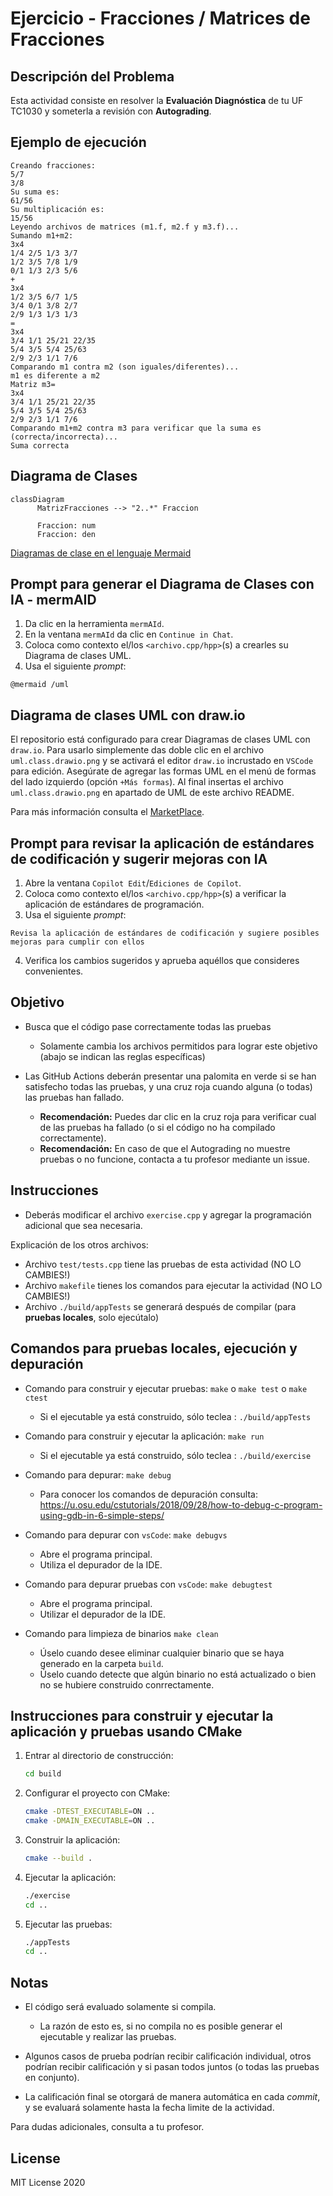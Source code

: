 # Ejercicio - Fracciones / Matrices de Fracciones

## Descripción del Problema

Esta actividad consiste en resolver la **Evaluación Diagnóstica** de tu UF TC1030 y someterla a revisión con **Autograding**.

## Ejemplo de ejecución
```
Creando fracciones:
5/7
3/8
Su suma es:
61/56
Su multiplicación es:
15/56
Leyendo archivos de matrices (m1.f, m2.f y m3.f)...
Sumando m1+m2:
3x4
1/4 2/5 1/3 3/7 
1/2 3/5 7/8 1/9 
0/1 1/3 2/3 5/6 
+
3x4
1/2 3/5 6/7 1/5 
3/4 0/1 3/8 2/7 
2/9 1/3 1/3 1/3 
=
3x4
3/4 1/1 25/21 22/35 
5/4 3/5 5/4 25/63 
2/9 2/3 1/1 7/6 
Comparando m1 contra m2 (son iguales/diferentes)...
m1 es diferente a m2 
Matriz m3=
3x4
3/4 1/1 25/21 22/35 
5/4 3/5 5/4 25/63 
2/9 2/3 1/1 7/6 
Comparando m1+m2 contra m3 para verificar que la suma es (correcta/incorrecta)...
Suma correcta 
```

## Diagrama de Clases

```mermaid
classDiagram
      MatrizFracciones --> "2..*" Fraccion
      
      Fraccion: num
      Fraccion: den
```
[Diagramas de clase en el lenguaje Mermaid](https://mermaid.js.org/syntax/classDiagram.html)

## Prompt para generar el Diagrama de Clases con IA - mermAID

1. Da clic en la herramienta  `mermAId`.
2. En la ventana `mermAId` da clic en `Continue in Chat`.
3. Coloca como contexto el/los `<archivo.cpp/hpp>`(s) a crearles su Diagrama de clases UML.
4. Usa el siguiente *prompt*:
```
@mermaid /uml
```
## Diagrama de clases UML con draw.io

El repositorio está configurado para crear Diagramas de clases UML con ```draw.io```. Para usarlo simplemente das doble clic en el archivo  ```uml.class.drawio.png``` y se activará el editor ```draw.io``` incrustado en ```VSCode``` para edición. Asegúrate de agregar las formas UML en el menú de formas del lado izquierdo (opción ```+Más formas```). Al final insertas el archivo ```uml.class.drawio.png``` en apartado de UML de este archivo README.

Para más información consulta el [MarketPlace](https://marketplace.visualstudio.com/items?itemName=hediet.vscode-drawio).

## Prompt para revisar la aplicación de estándares de codificación y sugerir mejoras con IA

1. Abre la ventana `Copilot Edit`/`Ediciones de Copilot`.
2. Coloca como contexto el/los `<archivo.cpp/hpp>`(s) a verificar la aplicación de estándares de programación. 
3. Usa el siguiente *prompt*:

```
Revisa la aplicación de estándares de codificación y sugiere posibles mejoras para cumplir con ellos
```
4. Verifica los cambios sugeridos y aprueba aquéllos que consideres convenientes.

## Objetivo

- Busca que el código pase correctamente todas las pruebas
   * Solamente cambia los archivos permitidos para lograr este objetivo (abajo se indican las reglas específicas)
   
- Las GitHub Actions deberán presentar una palomita en verde si se han satisfecho todas las pruebas, y una cruz roja cuando alguna (o todas) las pruebas han fallado.
   * **Recomendación:** Puedes dar clic en la cruz roja para verificar cual de las pruebas ha fallado (o si el código no ha compilado correctamente).
   * **Recomendación:** En caso de que el Autograding no muestre pruebas o no funcione, contacta a tu profesor mediante un issue.

## Instrucciones

- Deberás modificar el archivo `exercise.cpp`  y agregar la programación adicional que sea necesaria.

Explicación de los otros archivos:

- Archivo `test/tests.cpp` tiene las pruebas de esta actividad (NO LO CAMBIES!)
- Archivo `makefile` tienes los comandos para ejecutar la actividad (NO LO CAMBIES!)
- Archivo  `./build/appTests` se generará después de compilar (para **pruebas locales**, solo ejecútalo)

## Comandos para pruebas locales, ejecución y depuración

- Comando para construir y ejecutar pruebas: `make` o `make test` o `make ctest`
    * Si el ejecutable ya está construido, sólo teclea : `./build/appTests`

- Comando para construir y ejecutar la aplicación: `make run` 
    * Si el ejecutable ya está construido, sólo teclea : `./build/exercise`
      
- Comando para depurar: `make debug`
    * Para conocer los comandos de depuración consulta:
     https://u.osu.edu/cstutorials/2018/09/28/how-to-debug-c-program-using-gdb-in-6-simple-steps/

- Comando para depurar con `vsCode`: `make debugvs` 
    * Abre el programa principal.
    * Utiliza el depurador de la IDE.
      
- Comando para depurar pruebas con `vsCode`: `make debugtest` 
    * Abre el programa principal.
    * Utilizar el depurador de la IDE.
- Comando para limpieza de binarios `make clean`
    * Úselo cuando desee eliminar cualquier binario que se haya generado en la carpeta `build`.
    * Úselo cuando detecte que algún binario no está actualizado o bien no se hubiere construido conrrectamente.

## Instrucciones para construir y ejecutar la aplicación y pruebas usando CMake

1. Entrar al directorio de construcción:
   ```sh
   cd build
   ```

2. Configurar el proyecto con CMake:
   ```sh
   cmake -DTEST_EXECUTABLE=ON ..
   cmake -DMAIN_EXECUTABLE=ON ..
   ```

3. Construir la aplicación:
   ```sh
   cmake --build .
   ```

4. Ejecutar la aplicación:
   ```sh
   ./exercise
   cd ..
   ```
5. Ejecutar las pruebas:
   ```sh
   ./appTests
   cd ..
   ```
## Notas

- El código será evaluado solamente si compila.
   * La razón de esto es, si no compila no es posible generar el ejecutable y realizar las pruebas.

- Algunos casos de prueba podrían recibir calificación individual, otros podrían recibir calificación y si pasan todos juntos (o todas las pruebas en conjunto).

- La calificación final se otorgará de manera automática en cada *commit*, y se evaluará solamente hasta la fecha limite de la actividad.

Para dudas adicionales, consulta a tu profesor.

## License

MIT License 2020
